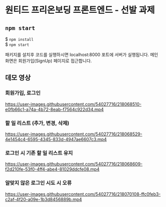 # 원티드 프리온보딩 프론트엔드 - 선발 과제

## `npm start`

$ `npm install` </br>
$ `npm start`

패키지를 설치후 코드를 실행하시면 localhost:8000 포트에 서버가 실행됩니다.
메인 화면은 회원가입(SignUp) 페이지로 접근합니다.

## 데모 영상

### 회원가입, 로그인
https://user-images.githubusercontent.com/54027716/218068510-e0fb66c1-a74a-4b72-8eab-f7564c922d34.mp4


### 할 일 리스트 (추가, 변경, 삭제)
https://user-images.githubusercontent.com/54027716/218068529-4e1454c4-6595-4345-833d-4947ae6607c3.mp4


### 로그인 시 기존 할 일 리스트 유지
https://user-images.githubusercontent.com/54027716/218068609-f2d210fe-53f0-4ff4-abe4-81029ddcfe08.mp4


### 알맞지 않은 로그인 시도 시 오류
https://user-images.githubusercontent.com/54027716/218070108-ffc0feb3-c2af-4f20-a09e-1b3d8456889b.mp4

